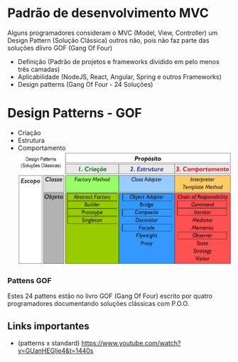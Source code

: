 # Padrão de desenvolvimento MVC
Alguns programadores consideram o MVC (Model, View, Controller) um Design Pattern (Solução Clássica) outros não, pois não faz parte das soluções dlivro GOF  (Gang Of Four)
- Definição (Padrão de projetos e frameworks dividido em pelo menos três camadas)
- Aplicabilidade (NodeJS, React, Angular, Spring e outros Frameworks)
- Design patterns (Gang Of Four - 24 Soluções)
# Design Patterns - GOF
- Criação
- Estrutura
- Comportamento
<br>![Patterns](./imgs/patterns.png)
### Pattens GOF
 Estes 24 pattens estão no livro GOF (Gang Of Four) escrito por quatro programadores documentando soluções clássicas com P.O.O. 

## Links importantes
- (patterns x standard) https://www.youtube.com/watch?v=GUanHEGlje4&t=1440s


